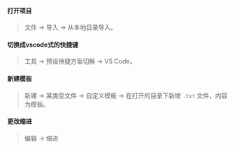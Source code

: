 #### 打开项目  
> 文件 -\> 导入 -\> 从本地目录导入。  

#### 切换成vscode式的快捷键  
> 工具 -\> 预设快捷方案切换 -\> VS Code。  

#### 新建模板  
> 新建 -\> 某类型文件 -\> 自定义模板 -\> 在打开的目录下新增 `.txt` 文件，内容为模板。  

#### 更改缩进  
> 编辑 -\> 缩进  



